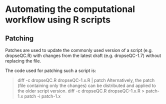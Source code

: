 # Automating the computational workflow using R scripts

## Patching
Patches are used to update the commonly used version of a script (e.g. dropseQC.R) with changes from the latest draft (e.g. dropseQC-1.7) without replacing the file.

The code used for patching such a script is:
> diff -c dropseQC.R dropseQC-1.x.R | patch
Alternatively, the patch (file containing only the changes) can be distributed and applied to the older script version.
> diff -c dropseQC.R dropseQC-1.x.R > patch-1.x
> patch -i patch-1.x

